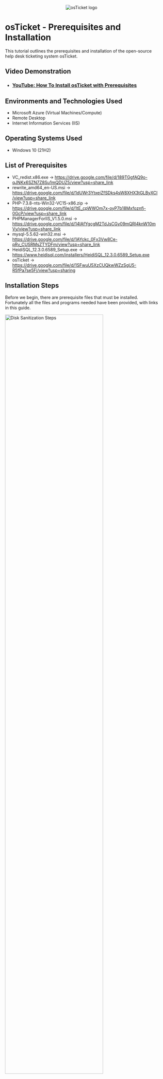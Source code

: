 <p align="center">
<img src="https://i.imgur.com/Clzj7Xs.png" alt="osTicket logo"/>
</p>

<h1>osTicket - Prerequisites and Installation</h1>
This tutorial outlines the prerequisites and installation of the open-source help desk ticketing system osTicket.<br />


<h2>Video Demonstration</h2>

- ### [YouTube: How To Install osTicket with Prerequisites](https://www.youtube.com)

<h2>Environments and Technologies Used</h2>

- Microsoft Azure (Virtual Machines/Compute)
- Remote Desktop
- Internet Information Services (IIS)

<h2>Operating Systems Used </h2>

- Windows 10</b> (21H2)

<h2>List of Prerequisites</h2>

- VC_redist.x86.exe -> https://drive.google.com/file/d/189TGgfAQ9o-qJNKx6SZN7Z8Su1mQDUZ5/view?usp=share_link
- rewrite_amd64_en-US.msi -> https://drive.google.com/file/d/1dUWr3YtxejZfSDks4sW8XHX3tGLByXCI/view?usp=share_link
- PHP-7.3.8-nts-Win32-VC15-x86.zip -> https://drive.google.com/file/d/1tE_cpWWOm7x-oyP7b18Mxfoznfj-0GcP/view?usp=share_link
- PHPManagerForIIS_V1.5.0.msi -> https://drive.google.com/file/d/14lAfYgcgM2TdJsCGy09mQRl4knW10mVy/view?usp=share_link
- mysql-5.5.62-win32.msi -> https://drive.google.com/file/d/1AYckc_0Fx3Vw8Ce-pRv_CUSRMsZTYDFm/view?usp=share_link
- HeidiSQL_12.3.0.6589_Setup.exe -> https://www.heidisql.com/installers/HeidiSQL_12.3.0.6589_Setup.exe 
- osTicket -> https://drive.google.com/file/d/1SFwuU5XzCUQkwWZzSgU5-R5fPa7se5Fj/view?usp=sharing

<h2>Installation Steps</h2>

Before we begin, there are prerequisite files that must be installed. Fortunately all the files and programs needed have been provided, with links in this guide. 

<p>
<img src="https://i.postimg.cc/59gYGFRR/30.png" height="80%" width="80%" alt="Disk Sanitization Steps"/>
</p>
<p>
Let’s begin with PHP Manager for IIS. Once you’ve installed it, run the file. You should be greeted by this screen.
</p>
<br />

<p>
<img src="https://i.imgur.com/DJmEXEB.png" height="80%" width="80%" alt="Disk Sanitization Steps"/>
</p>
<p>
Press next, read through the license agreement, allow it to install and then close it.
</p>
<br />

<p>
<img src="https://i.imgur.com/DJmEXEB.png" height="80%" width="80%" alt="Disk Sanitization Steps"/>
</p>
<p>
After this we will install the IIS URL Rewrite Module. Download from the provided link, and run the file. You should be greeted by this screen.

</p>
<br />

<p>
<img src="https://i.imgur.com/DJmEXEB.png" height="80%" width="80%" alt="Disk Sanitization Steps"/>
</p>
<p>
Once again, read through the license agreement and allow it to install. Once done, press Finish.
</p>
<br />

<p>
<img src="https://i.imgur.com/DJmEXEB.png" height="80%" width="80%" alt="Disk Sanitization Steps"/>
</p>
<p>
Next we need to install Microsoft Visual C++ 2015-2022. Download and open the file. You should see this screen.

</p>
<br />

<p>
<img src="https://i.imgur.com/DJmEXEB.png" height="80%" width="80%" alt="Disk Sanitization Steps"/>
</p>
<p>
Read through the license agreement, and then click Install. Once setup is successful, we can move on to the steps of setting up osTicket.

</p>
<br />

<p>
<img src="https://i.imgur.com/DJmEXEB.png" height="80%" width="80%" alt="Disk Sanitization Steps"/>
</p>
<p>
First, we will create a new directory on the C: drive. Navigate to your C: drive within File Explorer, and create a new folder called "PHP"
</p>
<br />

<p>
<img src="https://i.imgur.com/DJmEXEB.png" height="80%" width="80%" alt="Disk Sanitization Steps"/>
</p>
<p>
We will also need to enable a few extra features in order to open osTicket. Pressing the Windows key, navigate to your control panel by searching for it. Once you have the control panel open, click on "Programs"
</p>
<br />

<p>
<img src="https://i.imgur.com/DJmEXEB.png" height="80%" width="80%" alt="Disk Sanitization Steps"/>
</p>
<p>
With Programs open, select "Turn Windows features on or off". Once on this screen we will be enabling the features: "Internet Information Services", "World Wide Web Services", "Application Development Features", "CGI". 
</p>
<br />

<p>
<img src="https://i.imgur.com/DJmEXEB.png" height="80%" width="80%" alt="Disk Sanitization Steps"/>
</p>
<p>

Now that the PHP folder has been created, we will extract the contents of “PHP-7.3.8-nts-Win32-VC15-x86.zip” into it.

<br />

<p>
<img src="https://i.imgur.com/DJmEXEB.png" height="80%" width="80%" alt="Disk Sanitization Steps"/>
</p>
<p>
Open the zip file, select extract, and then finally the C:PHP folder.

</p>
<br />

<p>
<img src="https://i.imgur.com/DJmEXEB.png" height="80%" width="80%" alt="Disk Sanitization Steps"/>
</p>
<p>
Now we will set up MySQL. Once the Setup Wizard opens, select Typical installation.

</p>
<br />

<p>
<img src="https://i.imgur.com/DJmEXEB.png" height="80%" width="80%" alt="Disk Sanitization Steps"/>
</p>
<p>
Next Select Standard Configuration.
</p>
<br />

<p>
<img src="https://i.imgur.com/DJmEXEB.png" height="80%" width="80%" alt="Disk Sanitization Steps"/>
</p>
<p>
Select Install as Windows Service and continue
</p>
<br />

<p>
<img src="https://i.imgur.com/DJmEXEB.png" height="80%" width="80%" alt="Disk Sanitization Steps"/>
</p>
<p>
On the MySQL Server Instance Configuration Wizard, create a root password. IMPORTANT: This password can be whatever you’d like, but be sure to remember it as we’ll need it later.
</p>
<br />

<p>
<img src="https://i.imgur.com/DJmEXEB.png" height="80%" width="80%" alt="Disk Sanitization Steps"/>
</p>
<p>
Proceed and wait for MySQL to finish configuring. Once done, press Finish.
</p>
<br />

<p>
<img src="https://i.imgur.com/DJmEXEB.png" height="80%" width="80%" alt="Disk Sanitization Steps"/>
</p>
<p>
After setting up MySQL, we will begin installation and setup for HeidiSQL. Select the directory you’d like for HeidiSQL to be installed in, and press next.
</p>
<br />

<p>
<img src="https://i.imgur.com/DJmEXEB.png" height="80%" width="80%" alt="Disk Sanitization Steps"/>
</p>
<p>
Create a Start Menu Folder and press next.
</p>
<br />

<p>
<img src="https://i.imgur.com/DJmEXEB.png" height="80%" width="80%" alt="Disk Sanitization Steps"/>
</p>
<p>
On the Additional Task screen, leave everything as it appears by default and press next.
</p>
<br />

<p>
<img src="https://i.imgur.com/DJmEXEB.png" height="80%" width="80%" alt="Disk Sanitization Steps"/>
</p>
<p>
Next, open Internet Information Services (IIS) by pressing the Windows key and typing it in.
</p>
<br />

<p>
<img src="https://i.imgur.com/DJmEXEB.png" height="80%" width="80%" alt="Disk Sanitization Steps"/>
</p>
<p>
Now that we have IIS open, we will need to set some things up first. Open up “PHP Manager” and select “Register new PHP version”

</p>
<br />

<p>
<img src="https://i.imgur.com/DJmEXEB.png" height="80%" width="80%" alt="Disk Sanitization Steps"/>
</p>
<p>
Select the path to the php executable file. This will be located in the directory we’ve created earlier. (C:\PHP)

</p>
<br />

<p>
<img src="https://i.imgur.com/DJmEXEB.png" height="80%" width="80%" alt="Disk Sanitization Steps"/>
</p>
<p>
Select the file “php-cgi” and press OK

</p>
<br />

<p>
<img src="https://i.imgur.com/DJmEXEB.png" height="80%" width="80%" alt="Disk Sanitization Steps"/>
</p>
<p>
With PHP registered, we will now need to activate some extensions. Select “Enable or disable an extension” and activate the following extensions: “php_imap.dll”, “php_intl.dll”, “php_opcache.dll”

</p>
<br />

<p>
<img src="https://i.imgur.com/DJmEXEB.png" height="80%" width="80%" alt="Disk Sanitization Steps"/>
</p>
<p>
With all of that setup, we now move onto getting osTicket. Select the zip file “osTicket-v1.15.8.zip” and extract the contents into C:\inetpub\wwwroot

</p>
<br />

<p>
<img src="https://i.imgur.com/DJmEXEB.png" height="80%" width="80%" alt="Disk Sanitization Steps"/>
</p>
<p>
Once it’s been extracted to the wwwroot folder, rename the “upload” folder to “osTicket”.

</p>
<br />

<p>
<img src="https://i.imgur.com/DJmEXEB.png" height="80%" width="80%" alt="Disk Sanitization Steps"/>
</p>
<p>
Open the osTicket folder and then the include folder. Find the file titled “ost-sampleconfig.php” and rename it to “ost-config.php”
</p>
<br />

<p>
<img src="https://i.imgur.com/DJmEXEB.png" height="80%" width="80%" alt="Disk Sanitization Steps"/>
</p>
<p>
Once it’s been renamed we’ll be assigning permissions to it. Right click, select properties, and then security. Click “Advanced”, and you should see a screen that looks like this.

</p>
<br />

<p>
<img src="https://i.imgur.com/DJmEXEB.png" height="80%" width="80%" alt="Disk Sanitization Steps"/>
</p>
<p>
Click “Disable inheritance”, and select “Remove all inherited permissions from this object.” 

</p>
<br />

<p>
<img src="https://i.imgur.com/DJmEXEB.png" height="80%" width="80%" alt="Disk Sanitization Steps"/>
</p>
<p>
Now we will add a new permission. Click add and create a new group named “Everyone”.

</p>
<br />

<p>
<img src="https://i.imgur.com/DJmEXEB.png" height="80%" width="80%" alt="Disk Sanitization Steps"/>
</p>
<p>
Give the newly created Everyone principal “Full Control”. The end result should look like this.
</p>
<br />

<p>
<img src="https://i.imgur.com/DJmEXEB.png" height="80%" width="80%" alt="Disk Sanitization Steps"/>
</p>
<p>
With all of that done, we are now ready to open osTicket. Return to IIS, and navigate to Default Web Site > osTicket.
</p>
<br />

<p>
<img src="https://i.imgur.com/DJmEXEB.png" height="80%" width="80%" alt="Disk Sanitization Steps"/>
</p>
<p>
On the right, select “Browse *.80 (http)

</p>
<br />

<p>
<img src="https://i.imgur.com/DJmEXEB.png" height="80%" width="80%" alt="Disk Sanitization Steps"/>
</p>
<p>
You should be greeted by a webpage that looks like this.
</p>
<br />

<p>
<img src="https://i.imgur.com/DJmEXEB.png" height="80%" width="80%" alt="Disk Sanitization Steps"/>
</p>
<p>
Click Continue and begin filling out the information. Your helpdesk name and default email can be anything you like.
</p>
<br />

<p>
<img src="https://i.imgur.com/DJmEXEB.png" height="80%" width="80%" alt="Disk Sanitization Steps"/>
</p>
<p>
Once you get to the database settings we come to our last bit of setup. Open HeidiSQL which we installed earlier.
</p>
<br />

<p>
<img src="https://i.imgur.com/DJmEXEB.png" height="80%" width="80%" alt="Disk Sanitization Steps"/>
</p>
<p>
Click Skip and you should see a screen like this. Enter your username which is root, and the password which you created earlier. Once entered, click Open.
</p>
<br />

<p>
<img src="https://i.imgur.com/DJmEXEB.png" height="80%" width="80%" alt="Disk Sanitization Steps"/>
</p>
<p>
Right click the left sidebar, and select “Create new”>”Database”. Title this new database “osticket”.
</p>
<br />

<p>
<img src="https://i.imgur.com/DJmEXEB.png" height="80%" width="80%" alt="Disk Sanitization Steps"/>
</p>
<p>
Once created, return to the Database Settings on the osTicket website and fill in the root username, your password, and the Database “osticket”.

</p>
<br />

<p>
<img src="https://i.imgur.com/DJmEXEB.png" height="80%" width="80%" alt="Disk Sanitization Steps"/>
</p>
<p>
Click Install Now, and afterwards you should see this screen. Congratulations! You’ve now installed osTicket!
</p>
<br />











